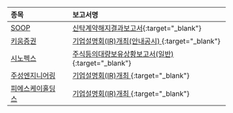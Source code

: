 | **종목** |      |**보고서명** |
| :------- | :--- |:----------- |
| [SOOP](/067160/#dart) | | [신탁계약해지결과보고서](https://dart.fss.or.kr/dsaf001/main.do?rcpNo=20240816000157){:target="_blank"} |
| [키움증권](/039490/#dart) | | [기업설명회(IR)개최(안내공시)              ](https://dart.fss.or.kr/dsaf001/main.do?rcpNo=20240816800213){:target="_blank"} |
| [시노펙스](/025320/#dart) | | [주식등의대량보유상황보고서(일반)](https://dart.fss.or.kr/dsaf001/main.do?rcpNo=20240816000141){:target="_blank"} |
| [주성엔지니어링](/036930/#dart) | | [기업설명회(IR)개최              ](https://dart.fss.or.kr/dsaf001/main.do?rcpNo=20240816900200){:target="_blank"} |
| [피에스케이홀딩스](/031980/#dart) | | [기업설명회(IR)개최              ](https://dart.fss.or.kr/dsaf001/main.do?rcpNo=20240816900162){:target="_blank"} |